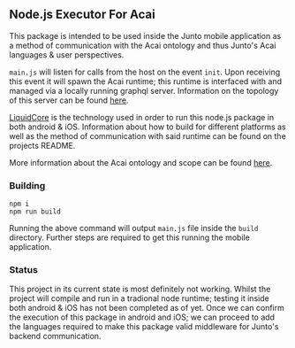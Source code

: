 ## Node.js Executor For Acai

This package is intended to be used inside the Junto mobile application as a method of communication with the Acai ontology and thus Junto's Acai languages & user perspectives.

`main.js` will listen for calls from the host on the event `init`. Upon receiving this event it will spawn the Acai runtime; this runtime is interfaced with and managed via a locally running graphql server. Information on the topology of this server can be found [here](./src/core/graphQL-interface/GraphQL.ts).

[LiquidCore](https://github.com/LiquidPlayer/LiquidCore) is the technology used in order to run this node.js package in both android & iOS. Information about how to build for different platforms as well as the method of communication with said runtime can be found on the projects README. 

More information about the Acai ontology and scope can be found [here](https://github.com/lucksus/perspectivism).

### Building

```
npm i
npm run build
```

Running the above command will output `main.js` file inside the `build` directory. Further steps are required to get this running the mobile application.

### Status

This project in its current state is most definitely not working. Whilst the project will compile and run in a tradional node runtime; testing it inside both android & iOS has not been completed as of yet. Once we can confirm the execution of this package in android and iOS; we can proceed to add the languages required to make this package valid middleware for Junto's backend communication.